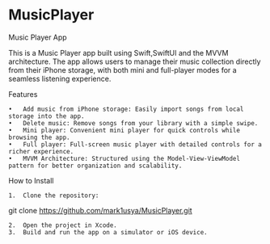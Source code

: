 # MusicPlayer
Music Player App

This is a Music Player app built using Swift,SwiftUI and the MVVM architecture. The app allows users to manage their music collection directly from their iPhone storage, with both mini and full-player modes for a seamless listening experience.

Features

	•	Add music from iPhone storage: Easily import songs from local storage into the app.
	•	Delete music: Remove songs from your library with a simple swipe.
	•	Mini player: Convenient mini player for quick controls while browsing the app.
	•	Full player: Full-screen music player with detailed controls for a richer experience.
	•	MVVM Architecture: Structured using the Model-View-ViewModel pattern for better organization and scalability.

How to Install

	1.	Clone the repository:

git clone https://github.com/mark1usya/MusicPlayer.git


	2.	Open the project in Xcode.
	3.	Build and run the app on a simulator or iOS device.

